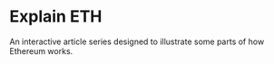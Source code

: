 # Explain ETH

An interactive article series designed to illustrate some parts of how Ethereum works.